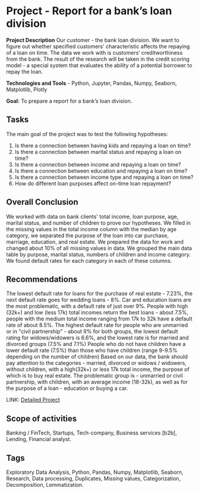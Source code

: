 
# Project - Report for a bank’s loan division

**Project Description**
Our customer - the bank loan division. We want to figure out whether specified customers' characteristic affects the repaying of a loan on time. The data we work with is customers’ creditworthiness from the bank. The result of the research will be taken in the credit scoring model - a special system that evaluates the ability of a potential borrower to repay the loan.

**Technologies and Tools** - Python, Jupyter, Pandas, Numpy, Seaborn, Matplotlib, Plotly

**Goal:** To prepare a report for a bank’s loan division.

## Tasks
The main goal of the project was to test the following hypotheses:
  1. Is there a connection between having kids and repaying a loan on time?
  2. Is there a connection between marital status and repaying a loan on time?
  3. Is there a connection between income and repaying a loan on time?
  4. Is there a connection between education and repaying a loan on time?
  5. Is there a connection between income type and repaying a loan on time?
  6. How do different loan purposes affect on-time loan repayment?

## Overall Conclusion
We worked with data on bank clients' total income, loan purpose, age, marital status, and number of children to prove our hypotheses. We filled in the missing values in the total income column with the median by age category, we separated the purpose of the loan into car purchase, marriage, education, and real estate. We prepared the data for work and changed about 10% of all missing values in data. We grouped the main data table by purpose, marital status, numbers of children and income category. We found default rates for each category in each of these columns.

## Recommendations
The lowest default rate for loans for the purchase of real estate - 7.23%, the next default rate goes for wedding loans - 8%. Car and education loans are the most problematic, with a default rate of just over 9%.
People with high (32k+) and low (less 17k) total incomes return the best loans - about 7.5%, people with the medium total income ranging from 17k to 32k have a default rate of about 8.5%.
The highest default rate for people who are unmarried or in "civil partnership" - about 9% for both groups, the lowest default rating for widows/widowers is 6.6%, and the lowest rate is for married and divorced groups (7.5% and 7.1%)
People who do not have children have a lower default rate (7.5%) than those who have children (range 9-9.5% depending on the number of children)
Based on our data, the bank should pay attention to the categories - married, divorced or widows / widowers, without children, with a high(32k+) or less 17k total income, the purpose of which is to buy real estate. The problematic group is - unmarried or civil partnership, with children, with an average income (18-32k), as well as for the purpose of a loan - education or buying a car.

LINK: [Detailed Project](Project_1_Data_Preprocessing.ipynb)

## Scope of activities 
Banking / FinTech, Startups, Tech-company, Business services [b2b], Lending, Financial analyst.


## Tags 
Exploratory Data Analysis, Python, Pandas, Numpy, Matplotlib, Seaborn, Research, Data processing, Duplicates, Missing values, Categorization, Decomposition, Lemmatization.

